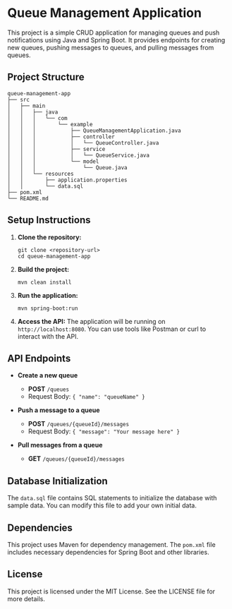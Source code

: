 # Queue Management Application

This project is a simple CRUD application for managing queues and push notifications using Java and Spring Boot. It provides endpoints for creating new queues, pushing messages to queues, and pulling messages from queues.

## Project Structure

```
queue-management-app
├── src
│   ├── main
│   │   ├── java
│   │   │   └── com
│   │   │       └── example
│   │   │           ├── QueueManagementApplication.java
│   │   │           ├── controller
│   │   │           │   └── QueueController.java
│   │   │           ├── service
│   │   │           │   └── QueueService.java
│   │   │           └── model
│   │   │               └── Queue.java
│   │   └── resources
│   │       ├── application.properties
│   │       └── data.sql
├── pom.xml
└── README.md
```

## Setup Instructions

1. **Clone the repository:**
   ```
   git clone <repository-url>
   cd queue-management-app
   ```

2. **Build the project:**
   ```
   mvn clean install
   ```

3. **Run the application:**
   ```
   mvn spring-boot:run
   ```

4. **Access the API:**
   The application will be running on `http://localhost:8080`. You can use tools like Postman or curl to interact with the API.

## API Endpoints

- **Create a new queue**
  - **POST** `/queues`
  - Request Body: `{ "name": "queueName" }`

- **Push a message to a queue**
  - **POST** `/queues/{queueId}/messages`
  - Request Body: `{ "message": "Your message here" }`

- **Pull messages from a queue**
  - **GET** `/queues/{queueId}/messages`

## Database Initialization

The `data.sql` file contains SQL statements to initialize the database with sample data. You can modify this file to add your own initial data.

## Dependencies

This project uses Maven for dependency management. The `pom.xml` file includes necessary dependencies for Spring Boot and other libraries.

## License

This project is licensed under the MIT License. See the LICENSE file for more details.